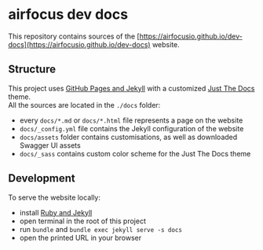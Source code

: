 # airfocus dev docs

This repository contains sources of the [https://airfocusio.github.io/dev-docs](https://airfocusio.github.io/dev-docs) website.

## Structure

This project uses [GitHub Pages and Jekyll](https://docs.github.com/en/pages/setting-up-a-github-pages-site-with-jekyll/about-github-pages-and-jekyll)
with a customized [Just The Docs](https://just-the-docs.github.io/just-the-docs/) theme.<br>
All the sources are located in the `./docs` folder:
- every `docs/*.md` or `docs/*.html` file represents a page on the website
- `docs/_config.yml` file contains the Jekyll configuration of the website
- `docs/assets` folder contains customisations, as well as downloaded Swagger UI assets
- `docs/_sass` contains custom color scheme for the Just The Docs theme

## Development

To serve the website locally:
- install [Ruby and Jekyll](https://jekyllrb.com/docs/installation/)
- open terminal in the root of this project
- run `bundle` and `bundle exec jekyll serve -s docs`
- open the printed URL in your browser
